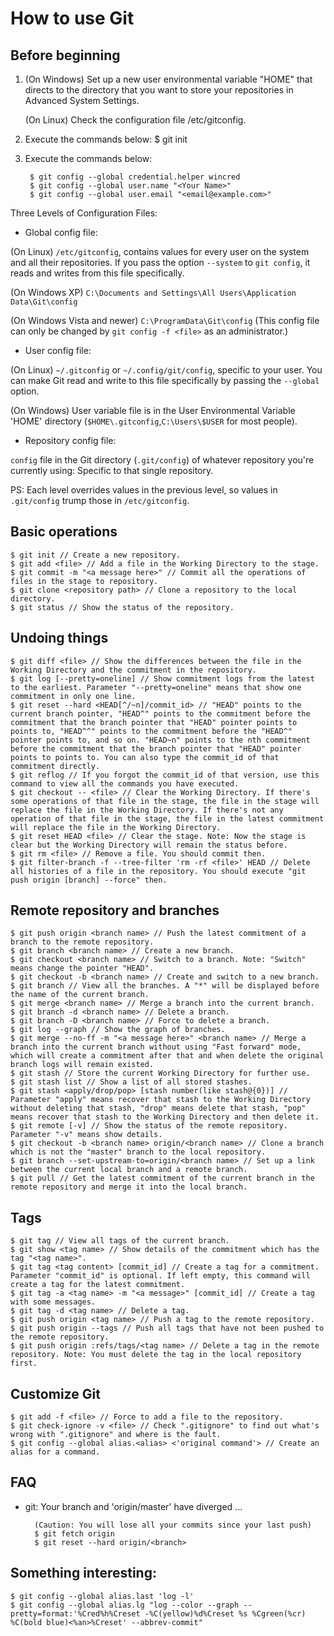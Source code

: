 # How to use Git
## Before beginning

1. (On Windows) Set up a new user environmental variable "HOME" that directs to the directory that you want to store your repositories in Advanced System Settings.

    (On Linux) Check the configuration file /etc/gitconfig.

2. Execute the commands below:
    $ git init

3. Execute the commands below:

        $ git config --global credential.helper wincred
        $ git config --global user.name "<Your Name>"
        $ git config --global user.email "<email@example.com>"

Three Levels of Configuration Files:

* Global config file:

(On Linux) `/etc/gitconfig`, contains values for every user on the system and all their repositories. If you pass the option `--system` to `git config`, it reads and writes from this file specifically.

(On Windows XP) `C:\Documents and Settings\All Users\Application Data\Git\config`

(On Windows Vista and newer) `C:\ProgramData\Git\config` (This config file can only be changed by `git config -f <file>` as an administrator.)

* User config file:

(On Linux) `~/.gitconfig` or `~/.config/git/config`, specific to your user. You can make Git read and write to this file specifically by passing the `--global` option.

(On Windows) User variable file is in the User Environmental Variable 'HOME' directory (`$HOME\.gitconfig`,`C:\Users\$USER` for most people).

* Repository config file:

`config` file in the Git directory (`.git/config`) of whatever repository you're currently using: Specific to that single repository.

PS: Each level overrides values in the previous level, so values in `.git/config` trump those in `/etc/gitconfig`.

## Basic operations
    $ git init // Create a new repository.
    $ git add <file> // Add a file in the Working Directory to the stage.
    $ git commit -m "<a message here>" // Commit all the operations of files in the stage to repository.
    $ git clone <repository path> // Clone a repository to the local directory.
    $ git status // Show the status of the repository.

## Undoing things
    $ git diff <file> // Show the differences between the file in the Working Directory and the commitment in the repository.
    $ git log [--pretty=oneline] // Show commitment logs from the latest to the earliest. Parameter "--pretty=oneline" means that show one commitment in only one line.
    $ git reset --hard <HEAD[^/~n]/commit_id> // "HEAD" points to the current branch pointer, "HEAD^" points to the commitment before the commitment that the branch pointer that "HEAD" pointer points to points to, "HEAD^^" points to the commitment before the "HEAD^" pointer points to, and so on. "HEAD~n" points to the nth commitment before the commitment that the branch pointer that "HEAD" pointer points to points to. You can also type the commit_id of that commitment directly.
    $ git reflog // If you forgot the commit_id of that version, use this command to view all the commands you have executed.
    $ git checkout -- <file> // Clear the Working Directory. If there's some operations of that file in the stage, the file in the stage will replace the file in the Working Directory. If there's not any operation of that file in the stage, the file in the latest commitment will replace the file in the Working Directory.
    $ git reset HEAD <file> // Clear the stage. Note: Now the stage is clear but the Working Directory will remain the status before.
    $ git rm <file> // Remove a file. You should commit then.
    $ git filter-branch -f --tree-filter 'rm -rf <file>' HEAD // Delete all histories of a file in the repository. You should execute "git push origin [branch] --force" then.

## Remote repository and branches
    $ git push origin <branch name> // Push the latest commitment of a branch to the remote repository.
    $ git branch <branch name> // Create a new branch.
    $ git checkout <branch name> // Switch to a branch. Note: "Switch" means change the pointer "HEAD".
    $ git checkout -b <branch name> // Create and switch to a new branch.
    $ git branch // View all the branches. A "*" will be displayed before the name of the current branch.
    $ git merge <branch name> // Merge a branch into the current branch.
    $ git branch -d <branch name> // Delete a branch.
    $ git branch -D <branch name> // Force to delete a branch.
    $ git log --graph // Show the graph of branches.
    $ git merge --no-ff -m "<a message here>" <branch name> // Merge a branch into the current branch without using "Fast forward" mode, which will create a commitment after that and when delete the original branch logs will remain existed.
    $ git stash // Store the current Working Directory for further use.
    $ git stash list // Show a list of all stored stashes.
    $ git stash <apply/drop/pop> [stash number(like stash@{0})] // Parameter "apply" means recover that stash to the Working Directory without deleting that stash, "drop" means delete that stash, "pop" means recover that stash to the Working Directory and then delete it.
    $ git remote [-v] // Show the status of the remote repository. Parameter "-v" means show details.
    $ git checkout -b <branch name> origin/<branch name> // Clone a branch which is not the "master" branch to the local repository.
    $ git branch --set-upstream-to=origin/<branch name> // Set up a link between the current local branch and a remote branch.
    $ git pull // Get the latest commitment of the current branch in the remote repository and merge it into the local branch.

## Tags
    $ git tag // View all tags of the current branch.
    $ git show <tag name> // Show details of the commitment which has the tag "<tag name>".
    $ git tag <tag content> [commit_id] // Create a tag for a commitment. Parameter "commit_id" is optional. If left empty, this command will create a tag for the latest commitment.
    $ git tag -a <tag name> -m "<a message>" [commit_id] // Create a tag with some messages.
    $ git tag -d <tag name> // Delete a tag.
    $ git push origin <tag name> // Push a tag to the remote repository.
    $ git push origin --tags // Push all tags that have not been pushed to the remote repository.
    $ git push origin :refs/tags/<tag name> // Delete a tag in the remote repository. Note: You must delete the tag in the local repository first.

## Customize Git
    $ git add -f <file> // Force to add a file to the repository.
    $ git check-ignore -v <file> // Check ".gitignore" to find out what's wrong with ".gitignore" and where is the fault.
    $ git config --global alias.<alias> <'original command'> // Create an alias for a command.

## FAQ

* git: Your branch and 'origin/master' have diverged ...

        (Caution: You will lose all your commits since your last push)
        $ git fetch origin
        $ git reset --hard origin/<branch>

## Something interesting:

    $ git config --global alias.last 'log -l'
    $ git config --global alias.lg "log --color --graph --pretty=format:'%Cred%h%Creset -%C(yellow)%d%Creset %s %Cgreen(%cr) %C(bold blue)<%an>%Creset' --abbrev-commit"
